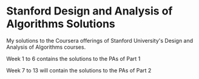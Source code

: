 <h1>Stanford Design and Analysis of Algorithms Solutions</h1>

<p>My solutions to the Coursera offerings of Stanford University's Design and Analysis of Algorithms courses.</p>
<p>Week 1 to 6 contains the solutions to the PAs of Part 1</p>
<p>Week 7 to 13 will contain the solutions to the PAs of Part 2<p>
